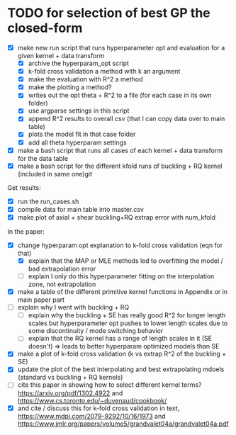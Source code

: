 # TODO for selection of best GP the closed-form

- [x] make new run script that runs hyperparameter opt and evaluation for a given kernel + data transform
    - [x] archive the hyperparam_opt script
    - [x] k-fold cross validation a method with k an argument
    - [x] make the evaluation with R^2 a method
    - [x] make the plotting a method?
    - [x] writes out the opt theta + R^2 to a file (for each case in its own folder)
    - [x] use argparse settings in this script
    - [x] append R^2 results to overall csv (that I can copy data over to main table)
    - [x] plots the model fit in that case folder
    - [x] add all theta hyperparam settings
- [x] make a bash script that runs all cases of each kernel + data transform for the data table
- [x] make a bash script for the different kfold runs of buckling + RQ kernel (included in same one)git 

Get results:
- [x] run the run_cases.sh
- [x] compile data for main table into master.csv
- [x] make plot of axial + shear buckling+RQ extrap error with num_kfold

In the paper:
- [x] change hyperparam opt explanation to k-fold cross validation (eqn for that)
    - [x] explain that the MAP or MLE methods led to overfitting the model / bad extrapolation error
    - [ ] explain I only do this hyperparameter fitting on the interpolation zone, not extrapolation
- [x] make a table of the different primitive kernel functions in Appendix or in main paper part
- [ ] explain why I went with buckling + RQ
    - [ ] explain why the buckling + SE has really good R^2 for longer length scales but hyperparameter opt pushes to lower length scales due to some discontinuity / mode switching behavior
    - [ ] explain that the RQ kernel has a range of length scales in it (SE doesn't) => leads to better hyperparam optimized models than SE
- [x] make a plot of k-fold cross validation (k vs extrap R^2 of the buckling + SE)
- [x] update the plot of the best interpolating and best extrapolating mdoels (standard vs buckling + RQ kernels)
- [ ] cite this paper in showing how to select different kernel terms? https://arxiv.org/pdf/1302.4922 and https://www.cs.toronto.edu/~duvenaud/cookbook/
- [x] and cite / discuss this for k-fold cross validation in text, https://www.mdpi.com/2079-9292/10/16/1973 and https://www.jmlr.org/papers/volume5/grandvalet04a/grandvalet04a.pdf